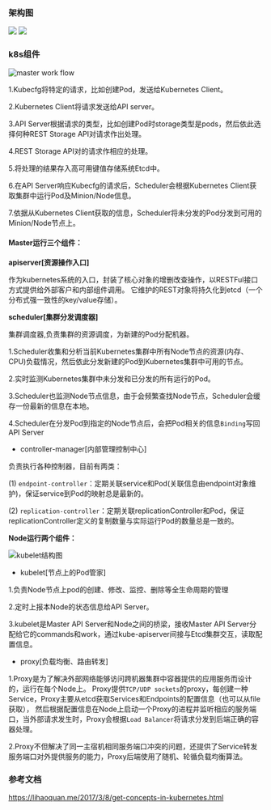 ### 架构图
![](https://raw.githubusercontent.com/hapiman/gorice/master/k8s/structure.png)
![](https://raw.githubusercontent.com/hapiman/gorice/master/k8s/structure2.png)


### k8s组件

![master work flow](https://raw.githubusercontent.com/hapiman/gorice/master/k8s/master.png)

1.Kubecfg将特定的请求，比如创建Pod，发送给Kubernetes Client。

2.Kubernetes Client将请求发送给API server。

3.API Server根据请求的类型，比如创建Pod时storage类型是pods，然后依此选择何种REST Storage API对请求作出处理。

4.REST Storage API对的请求作相应的处理。

5.将处理的结果存入高可用键值存储系统Etcd中。

6.在API Server响应Kubecfg的请求后，Scheduler会根据Kubernetes Client获取集群中运行Pod及Minion/Node信息。

7.依据从Kubernetes Client获取的信息，Scheduler将未分发的Pod分发到可用的Minion/Node节点上。

#### Master运行三个组件：

**apiserver[资源操作入口]**

作为kubernetes系统的入口，封装了核心对象的增删改查操作，以RESTFul接口方式提供给外部客户和内部组件调用。
它维护的REST对象将持久化到etcd（一个分布式强一致性的key/value存储）。

**scheduler[集群分发调度器]**

集群调度器,负责集群的资源调度，为新建的Pod分配机器。

1.Scheduler收集和分析当前Kubernetes集群中所有Node节点的资源(内存、CPU)负载情况，然后依此分发新建的Pod到Kubernetes集群中可用的节点。

2.实时监测Kubernetes集群中未分发和已分发的所有运行的Pod。

3.Scheduler也监测Node节点信息，由于会频繁查找Node节点，Scheduler会缓存一份最新的信息在本地。

4.Scheduler在分发Pod到指定的Node节点后，会把Pod相关的信息`Binding`写回API Server

* controller-manager[内部管理控制中心]

负责执行各种控制器，目前有两类：

(1) `endpoint-controller`：定期关联service和Pod(关联信息由endpoint对象维护)，保证service到Pod的映射总是最新的。

(2) `replication-controller`：定期关联replicationController和Pod，保证replicationController定义的复制数量与实际运行Pod的数量总是一致的。

**Node运行两个组件：**

![kubelet结构图](https://raw.githubusercontent.com/hapiman/gorice/master/k8s/node.png)

* kubelet[节点上的Pod管家]

1.负责Node节点上pod的创建、修改、监控、删除等全生命周期的管理

2.定时上报本Node的状态信息给API Server。

3.kubelet是Master API Server和Node之间的桥梁，接收Master API Server分配给它的commands和work，通过kube-apiserver间接与Etcd集群交互，读取配置信息。
* proxy[负载均衡、路由转发]

1.Proxy是为了解决外部网络能够访问跨机器集群中容器提供的应用服务而设计的，运行在每个Node上。
Proxy提供`TCP/UDP sockets`的proxy，每创建一种Service，Proxy主要从etcd获取Services和Endpoints的配置信息（也可以从file获取），
然后根据配置信息在Node上启动一个Proxy的进程并监听相应的服务端口，当外部请求发生时，Proxy会根据`Load Balancer`将请求分发到后端正确的容器处理。

2.Proxy不但解决了同一主宿机相同服务端口冲突的问题，还提供了Service转发服务端口对外提供服务的能力，Proxy后端使用了随机、轮循负载均衡算法。

### 参考文档

https://lihaoquan.me/2017/3/8/get-concepts-in-kubernetes.html
